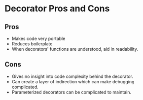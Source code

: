 # Decorator Pros and Cons

## Pros

* Makes code very portable
* Reduces boilerplate
* When decorators' functions are understood, aid in readability.

## Cons

* Gives no insight into code complexity behind the decorator.
* Can create a layer of indirection which can make debugging complicated.
* Parameterized decorators can be complicated to maintain.
